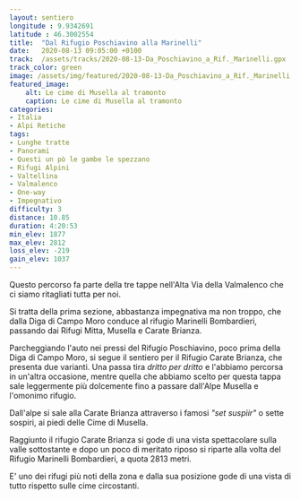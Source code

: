 ```yaml
---
layout: sentiero
longitude : 9.9342691
latitude : 46.3002554
title:  "Dal Rifugio Poschiavino alla Marinelli"
date:   2020-08-13 09:05:00 +0100
track:  /assets/tracks/2020-08-13-Da_Poschiavino_a_Rif._Marinelli.gpx
track_color: green
image: /assets/img/featured/2020-08-13-Da_Poschiavino_a_Rif._Marinelli.jpg
featured_image:
    alt: Le cime di Musella al tramonto
    caption: Le cime di Musella al tramonto
categories:
- Italia
- Alpi Retiche
tags:
- Lunghe tratte
- Panorami
- Questi un pò le gambe le spezzano
- Rifugi Alpini
- Valtellina
- Valmalenco
- One-way
- Impegnativo
difficulty: 3
distance: 10.85 
duration: 4:20:53
min_elev: 1877
max_elev: 2812
loss_elev: -219
gain_elev: 1037
---
```


Questo percorso fa parte della tre tappe nell'Alta Via della Valmalenco che ci siamo ritagliati tutta per noi.

Si tratta della prima sezione, abbastanza impegnativa ma non troppo, che dalla Diga di Campo Moro conduce al rifugio Marinelli Bombardieri, passando dai Rifugi Mitta, Musella e Carate Brianza.

Parcheggiando l'auto nei pressi del Rifugio Poschiavino, poco prima della Diga di Campo Moro, si segue il sentiero per il Rifugio Carate Brianza, che presenta due varianti. Una passa tira _dritto per dritto_ e l'abbiamo percorsa in un'altra occasione, mentre quella che abbiamo scelto per questa tappa sale leggermente più dolcemente fino a passare dall'Alpe Musella e l'omonimo rifugio.

Dall'alpe si sale alla Carate Brianza attraverso i famosi _"set suspìir"_ o sette sospiri, ai piedi delle Cime di Musella.

Raggiunto il rifugio Carate Brianza si gode di una vista spettacolare sulla valle sottostante e dopo un poco di meritato riposo si riparte alla volta del Rifugio Marinelli Bombardieri, a quota 2813 metri.

E' uno dei rifugi più noti della zona e dalla sua posizione gode di una vista di tutto rispetto sulle cime circostanti.
